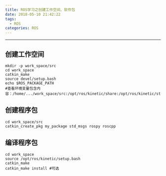 ```yaml
---
title: ROS学习之创建工作空间、软件包
date: 2018-05-10 21:42:22
tags:
  - ROS 
categories: ROS
---
```


-----

## 创建工作空间

~~~~~shell
mkdir -p work_space/src
cd work_space
catkin_make
source devel/setup.bash
echo $ROS_PACKAGE_PATH	
#查看环境变量包含内容：/home/.../work_space/src:/opt/ros/kinetic/share:/opt/ros/kinetic/stacks
~~~~~

## 创建程序包

~~~~~shell
cd work_space/src
catkin_create_pkg my_package std_msgs rospy roscpp
~~~~~

## 编译程序包

~~~~shell
cd work_space
source /opt/ros/kinetic/setup.bash
catkin_make
catkin_make install #可选
~~~~

